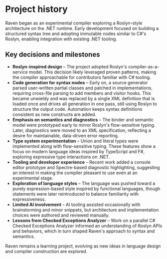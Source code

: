 # Project history

Raven began as an experimental compiler exploring a Roslyn-style architecture on the .NET runtime. Early development focused on building a structured syntax tree and adopting immutable nodes similar to C#'s Roslyn, enabling integration with existing .NET tooling.

## Key decisions and milestones

- **Roslyn-inspired design** – The project adopted Roslyn's compiler-as-a-service model. This decision likely leveraged proven patterns, making the compiler approachable for contributors familiar with C# tooling.
- **Code generation for syntax nodes** – Early on, a source generator parsed user-written partial classes and patched in implementations, requiring cross-file parsing to add members and visitor hooks. This became unwieldy and was replaced by a single XML definition that is loaded once and drives all generation in one pass, still using Roslyn to structure the output code. Automation keeps syntax definitions consistent as new constructs are added.
- **Emphasis on semantics and diagnostics** – The binder and semantic model were prototyped early to mirror Roslyn's flow-sensitive typing. Later, diagnostics were moved to an XML specification, reflecting a desire for maintainable, data-driven error reporting.
- **Type system experimentation** – Union and literal types were implemented along with flow-sensitive typing. These features show a focus on modern language ideas inspired by TypeScript and F#, exploring expressive type interactions on .NET.
- **Tooling and developer experience** – Recent work added a console editor prototype and Spectre-based diagnostic highlighting, suggesting an interest in making the compiler pleasant to use even at an experimental stage.
- **Exploration of language styles** – The language was pushed toward a purely expression-based style inspired by functional languages, though statements were later reintroduced to balance familiarity with expressiveness.
- **Limited AI involvement** – AI tooling assisted occasionally with brainstorming and minor snippets, but architecture and implementation choices were authored and reviewed manually.
- **Lessons from Checked Exceptions Analyzer** – Work on a parallel C# Checked Exceptions Analyzer informed an understanding of Roslyn APIs and behaviors, which in turn shaped Raven's approach to syntax and semantics.

Raven remains a learning project, evolving as new ideas in language design and compiler construction are explored.
